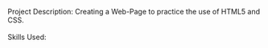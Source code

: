 Project Description: Creating a Web-Page to practice the use of HTML5 and CSS.
<br/>
<br/>
Skills Used:
